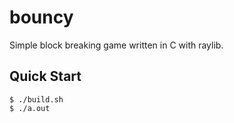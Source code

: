 # bouncy
Simple block breaking game written in C with raylib.
## Quick Start

```console
$ ./build.sh
$ ./a.out
```

